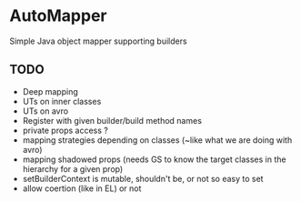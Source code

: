 # AutoMapper
Simple Java object mapper supporting builders


## TODO
* Deep mapping
* UTs on inner classes
* UTs on avro
* Register with given builder/build method names
* private props access ?
* mapping strategies depending on classes (~like what we are doing with avro)
* mapping shadowed props (needs GS to know the target classes in the hierarchy for a given prop)
* setBuilderContext is mutable, shouldn't be, or not so easy to set
* allow coertion (like in EL) or not